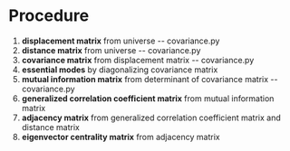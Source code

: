 # Procedure
1. **displacement matrix** from universe -- covariance.py
2. **distance matrix** from universe -- covariance.py
3. **covariance matrix** from displacement matrix -- covariance.py
4. **essential modes** by diagonalizing covariance matrix
5. **mutual information matrix** from determinant of covariance matrix -- covariance.py
6. **generalized correlation coefficient matrix** from mutual information matrix
7. **adjacency matrix** from generalized correlation coefficient matrix and distance matrix
8. **eigenvector centrality matrix** from adjacency matrix
